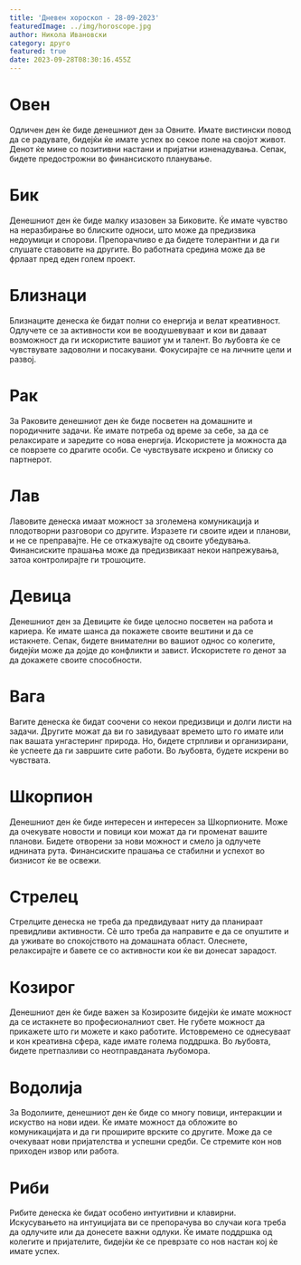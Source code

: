 ```yaml
---
title: 'Дневен хороскоп - 28-09-2023'
featuredImage: ../img/horoscope.jpg
author: Никола Ивановски
category: друго
featured: true
date: 2023-09-28T08:30:16.455Z
---
```

# Овен
Одличен ден ќе биде денешниот ден за Овните. Имате вистински повод да се радувате, бидејќи ќе имате успех во секое поле на својот живот. Денот ќе мине со позитивни настани и пријатни изненадувања. Сепак, бидете предострожни во финансиското планување.

# Бик
Денешниот ден ќе биде малку изазовен за Биковите. Ќе имате чувство на неразбирање во блиските односи, што може да предизвика недоумици и спорови. Препорачливо е да бидете толерантни и да ги слушате ставовите на другите. Во работната средина може да ве фрлаат пред еден голем проект.

# Близнаци
Близнаците денеска ќе бидат полни со енергија и велат креативност. Одлучете се за активности кои ве воодушевуваат и кои ви даваат возможност да ги искористите вашиот ум и талент. Во љубовта ќе се чувствувате задоволни и посакувани. Фокусирајте се на личните цели и развој.

# Рак
За Раковите денешниот ден ќе биде посветен на домашните и породичните задачи. Ќе имате потреба од време за себе, за да се релаксирате и заредите со нова енергија. Искористете ја можноста да се поврзете со драгите особи. Се чувствувате искрено и блиску со партнерот.

# Лав
Лавовите денеска имаат можност за зголемена комуникација и плодотворни разговори со другите. Изразете ги своите идеи и планови, и не се преправајте. Не се откажувајте од своите убедувања. Финансиските прашања може да предизвикаат некои напрежувања, затоа контролирајте ги трошоците.

# Девица
Денешниот ден за Девиците ќе биде целосно посветен на работа и кариера. Ќе имате шанса да покажете своите вештини и да се истакнете. Сепак, бидете внимателни во вашиот однос со колегите, бидејќи може да дојде до конфликти и завист. Искористете го денот за да докажете своите способности.

# Вага
Вагите денеска ќе бидат соочени со некои предизвици и долги листи на задачи. Другите можат да ви го завидуваат времето што го имате или пак вашата унгастеринг природа. Но, бидете стрпливи и организирани, ќе успеете да ги завршите сите работи. Во љубовта, будете искрени во чувствата.

# Шкорпион
Денешниот ден ќе биде интересен и интересен за Шкорпионите. Може да очекувате новости и повици кои можат да ги променат вашите планови. Бидете отворени за нови можност и смело ја одлучете иднината рута. Финансиските прашања се стабилни и успехот во бизнисот ќе ве освежи.

# Стрелец
Стрелците денеска не треба да предвидуваат ниту да планираат превидливи активности. Сѐ што треба да направите е да се опуштите и да уживате во спокојството на домашната област. Олеснете, релаксирајте и бавете се со активности кои ќе ви донесат зарадост.

# Козирог
Денешниот ден ќе биде важен за Козирозите бидејќи ќе имате можност да се истакнете во професионалниот свет. Не губете можност да прикажете што ги можете и како работите. Истовремено се однесуваат и кон креативна сфера, каде имате голема поддршка. Во љубовта, бидете претпазливи со неотправданата љубомора.

# Водолија
За Водолиите, денешниот ден ќе биде со многу повици, интеракции и искуство на нови идеи. Ќе имате можност да обложите во комуникацијата и да ги проширите врските со другите. Може да се очекуваат нови пријателства и успешни средби. Се стремите кон нов приходен извор или работа.

# Риби
Рибите денеска ќе бидат особено интуитивни и клавирни. Искусувањето на интуицијата ви се препорачува во случаи кога треба да одлучите или да донесете важни одлуки. Ќе имате поддршка од колегите и пријателите, бидејќи ќе се преврзате со нов настан кој ќе имате успех.